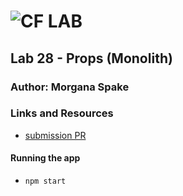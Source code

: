 ![CF](http://i.imgur.com/7v5ASc8.png) LAB  
=================================================  
  
## Lab 28 - Props (Monolith)  
  
### Author: Morgana Spake  
   
### Links and Resources  
* [submission PR](https://github.com/401-advanced-javascript-mspake/lab-28-props/pull/1)  

<!-- ### Modules
#### `modulename.js`
##### Exported Values and Methods

###### `foo(thing) -> string`
Usage Notes or examples

###### `bar(array) -> array`
Usage Notes or examples -->
  
#### Running the app  
* `npm start`  
  
<!-- #### Tests
* How do you run tests?
* What assertions were made?
* What assertions need to be / should be made? -->
